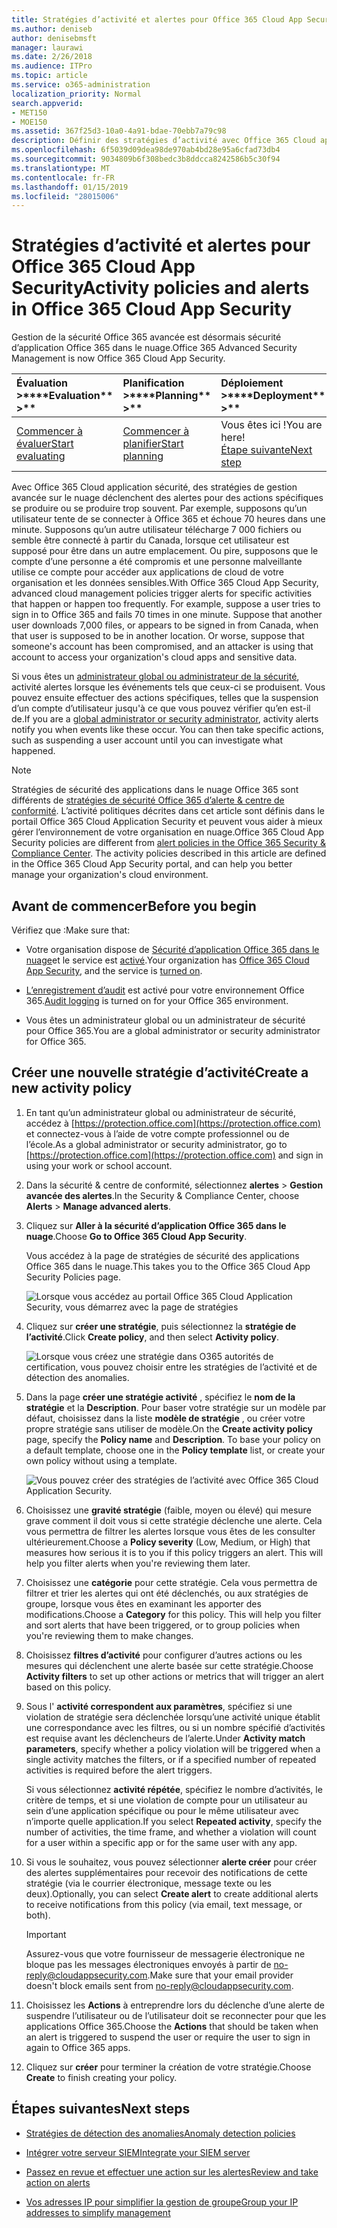 ```yaml
---
title: Stratégies d’activité et alertes pour Office 365 Cloud App Security
ms.author: deniseb
author: denisebmsft
manager: laurawi
ms.date: 2/26/2018
ms.audience: ITPro
ms.topic: article
ms.service: o365-administration
localization_priority: Normal
search.appverid:
- MET150
- MOE150
ms.assetid: 367f25d3-10a0-4a91-bdae-70ebb7a79c98
description: Définir des stratégies d’activité avec Office 365 Cloud application sécurité pour définir des alertes se déclenche lorsque des activités spécifiques se produire ou se produire trop souvent. En définissant des stratégies pour déclencher les alertes, vous pourrez être averti et surveiller les activités spécifiques.
ms.openlocfilehash: 6f5039d09dea98de970ab4bd28e95a6cfad73db4
ms.sourcegitcommit: 9034809b6f308bedc3b8ddcca8242586b5c30f94
ms.translationtype: MT
ms.contentlocale: fr-FR
ms.lasthandoff: 01/15/2019
ms.locfileid: "28015006"
---
```

# <a name="activity-policies-and-alerts-in-office-365-cloud-app-security"></a><span data-ttu-id="59f13-104">Stratégies d’activité et alertes pour Office 365 Cloud App Security</span><span class="sxs-lookup"><span data-stu-id="59f13-104">Activity policies and alerts in Office 365 Cloud App Security</span></span>

<span data-ttu-id="59f13-105">Gestion de la sécurité Office 365 avancée est désormais sécurité d’application Office 365 dans le nuage.</span><span class="sxs-lookup"><span data-stu-id="59f13-105">Office 365 Advanced Security Management is now Office 365 Cloud App Security.</span></span>
  
|<span data-ttu-id="59f13-106">Évaluation **\>**</span><span class="sxs-lookup"><span data-stu-id="59f13-106">\*\*\*\*Evaluation\*\* \>\*\*</span></span>|<span data-ttu-id="59f13-107">Planification **\>**</span><span class="sxs-lookup"><span data-stu-id="59f13-107">\*\*\*\*Planning\*\* \>\*\*</span></span>|<span data-ttu-id="59f13-108">Déploiement **\>**</span><span class="sxs-lookup"><span data-stu-id="59f13-108">\*\*\*\*Deployment\*\* \>\*\*</span></span>|<span data-ttu-id="59f13-109">Utilisation du \*\*\*</span><span class="sxs-lookup"><span data-stu-id="59f13-109">\*\*\*\*Utilization\*\*\*\*</span></span>|
|:-----|:-----|:-----|:-----|
|[<span data-ttu-id="59f13-110">Commencer à évaluer</span><span class="sxs-lookup"><span data-stu-id="59f13-110">Start evaluating</span></span>](office-365-cas-overview.md) <br/> |[<span data-ttu-id="59f13-111">Commencer à planifier</span><span class="sxs-lookup"><span data-stu-id="59f13-111">Start planning</span></span>](get-ready-for-office-365-cas.md) <br/> |<span data-ttu-id="59f13-112">Vous êtes ici !</span><span class="sxs-lookup"><span data-stu-id="59f13-112">You are here!</span></span>  <br/> [<span data-ttu-id="59f13-113">Étape suivante</span><span class="sxs-lookup"><span data-stu-id="59f13-113">Next step</span></span>](anomaly-detection-policies-in-ocas.md) <br/> |[<span data-ttu-id="59f13-114">Commencer à utiliser</span><span class="sxs-lookup"><span data-stu-id="59f13-114">Start utilizing</span></span>](utilization-activities-for-ocas.md) <br/> |
   
<span data-ttu-id="59f13-p102">Avec Office 365 Cloud application sécurité, des stratégies de gestion avancée sur le nuage déclenchent des alertes pour des actions spécifiques se produire ou se produire trop souvent. Par exemple, supposons qu’un utilisateur tente de se connecter à Office 365 et échoue 70 heures dans une minute. Supposons qu’un autre utilisateur télécharge 7 000 fichiers ou semble être connecté à partir du Canada, lorsque cet utilisateur est supposé pour être dans un autre emplacement. Ou pire, supposons que le compte d’une personne a été compromis et une personne malveillante utilise ce compte pour accéder aux applications de cloud de votre organisation et les données sensibles.</span><span class="sxs-lookup"><span data-stu-id="59f13-p102">With Office 365 Cloud App Security, advanced cloud management policies trigger alerts for specific activities that happen or happen too frequently. For example, suppose a user tries to sign in to Office 365 and fails 70 times in one minute. Suppose that another user downloads 7,000 files, or appears to be signed in from Canada, when that user is supposed to be in another location. Or worse, suppose that someone's account has been compromised, and an attacker is using that account to access your organization's cloud apps and sensitive data.</span></span>
  
<span data-ttu-id="59f13-p103">Si vous êtes un [administrateur global ou administrateur de la sécurité](permissions-in-the-security-and-compliance-center.md), activité alertes lorsque les événements tels que ceux-ci se produisent. Vous pouvez ensuite effectuer des actions spécifiques, telles que la suspension d’un compte d’utilisateur jusqu'à ce que vous pouvez vérifier qu’en est-il de.</span><span class="sxs-lookup"><span data-stu-id="59f13-p103">If you are a [global administrator or security administrator](permissions-in-the-security-and-compliance-center.md), activity alerts notify you when events like these occur. You can then take specific actions, such as suspending a user account until you can investigate what happened.</span></span>
  
> [!NOTE]
> <span data-ttu-id="59f13-p104">Stratégies de sécurité des applications dans le nuage Office 365 sont différents de [stratégies de sécurité Office 365 d’alerte &amp; centre de conformité](alert-policies.md). L’activité politiques décrites dans cet article sont définis dans le portail Office 365 Cloud Application Security et peuvent vous aider à mieux gérer l’environnement de votre organisation en nuage.</span><span class="sxs-lookup"><span data-stu-id="59f13-p104">Office 365 Cloud App Security policies are different from [alert policies in the Office 365 Security &amp; Compliance Center](alert-policies.md). The activity policies described in this article are defined in the Office 365 Cloud App Security portal, and can help you better manage your organization's cloud environment.</span></span> 
  
## <a name="before-you-begin"></a><span data-ttu-id="59f13-123">Avant de commencer</span><span class="sxs-lookup"><span data-stu-id="59f13-123">Before you begin</span></span>

<span data-ttu-id="59f13-124">Vérifiez que :</span><span class="sxs-lookup"><span data-stu-id="59f13-124">Make sure that:</span></span>
  
- <span data-ttu-id="59f13-125">Votre organisation dispose de [Sécurité d’application Office 365 dans le nuage](office-365-cas-overview.md)et le service est [activé](turn-on-office-365-cas.md).</span><span class="sxs-lookup"><span data-stu-id="59f13-125">Your organization has [Office 365 Cloud App Security](office-365-cas-overview.md), and the service is [turned on](turn-on-office-365-cas.md).</span></span>
    
- <span data-ttu-id="59f13-126">[L’enregistrement d’audit](turn-audit-log-search-on-or-off.md) est activé pour votre environnement Office 365.</span><span class="sxs-lookup"><span data-stu-id="59f13-126">[Audit logging](turn-audit-log-search-on-or-off.md) is turned on for your Office 365 environment.</span></span> 
    
- <span data-ttu-id="59f13-127">Vous êtes un administrateur global ou un administrateur de sécurité pour Office 365.</span><span class="sxs-lookup"><span data-stu-id="59f13-127">You are a global administrator or security administrator for Office 365.</span></span>
    
## <a name="create-a-new-activity-policy"></a><span data-ttu-id="59f13-128">Créer une nouvelle stratégie d’activité</span><span class="sxs-lookup"><span data-stu-id="59f13-128">Create a new activity policy</span></span>

1. <span data-ttu-id="59f13-129">En tant qu’un administrateur global ou administrateur de sécurité, accédez à [https://protection.office.com](https://protection.office.com) et connectez-vous à l’aide de votre compte professionnel ou de l’école.</span><span class="sxs-lookup"><span data-stu-id="59f13-129">As a global administrator or security administrator, go to [https://protection.office.com](https://protection.office.com) and sign in using your work or school account.</span></span> 
    
2. <span data-ttu-id="59f13-130">Dans la sécurité &amp; centre de conformité, sélectionnez **alertes** \> **Gestion avancée des alertes**.</span><span class="sxs-lookup"><span data-stu-id="59f13-130">In the Security &amp; Compliance Center, choose **Alerts** \> **Manage advanced alerts**.</span></span>
    
3. <span data-ttu-id="59f13-131">Cliquez sur **Aller à la sécurité d’application Office 365 dans le nuage**.</span><span class="sxs-lookup"><span data-stu-id="59f13-131">Choose **Go to Office 365 Cloud App Security**.</span></span>
    
    <span data-ttu-id="59f13-132">Vous accédez à la page de stratégies de sécurité des applications Office 365 dans le nuage.</span><span class="sxs-lookup"><span data-stu-id="59f13-132">This takes you to the Office 365 Cloud App Security Policies page.</span></span>
    
    ![Lorsque vous accédez au portail Office 365 Cloud Application Security, vous démarrez avec la page de stratégies](media/5cb8833c-4e08-438c-bab3-91b5106f6f3f.png)
  
4. <span data-ttu-id="59f13-134">Cliquez sur **créer une stratégie**, puis sélectionnez la **stratégie de l’activité**.</span><span class="sxs-lookup"><span data-stu-id="59f13-134">Click **Create policy**, and then select **Activity policy**.</span></span>
    
    ![Lorsque vous créez une stratégie dans O365 autorités de certification, vous pouvez choisir entre les stratégies de l’activité et de détection des anomalies.](media/79f34535-ddf9-4a5b-a0a3-8766bf9c174c.png)
  
5. <span data-ttu-id="59f13-p105">Dans la page **créer une stratégie activité** , spécifiez le **nom de la stratégie** et la **Description**. Pour baser votre stratégie sur un modèle par défaut, choisissez dans la liste **modèle de stratégie** , ou créer votre propre stratégie sans utiliser de modèle.</span><span class="sxs-lookup"><span data-stu-id="59f13-p105">On the **Create activity policy** page, specify the **Policy name** and **Description**. To base your policy on a default template, choose one in the **Policy template** list, or create your own policy without using a template.</span></span> 
    
    ![Vous pouvez créer des stratégies de l’activité avec Office 365 Cloud Application Security.](media/4083a76f-7074-4d6a-8200-6d76d49259d7.png)
  
6. <span data-ttu-id="59f13-p106">Choisissez une **gravité stratégie** (faible, moyen ou élevé) qui mesure grave comment il doit vous si cette stratégie déclenche une alerte. Cela vous permettra de filtrer les alertes lorsque vous êtes de les consulter ultérieurement.</span><span class="sxs-lookup"><span data-stu-id="59f13-p106">Choose a **Policy severity** (Low, Medium, or High) that measures how serious it is to you if this policy triggers an alert. This will help you filter alerts when you're reviewing them later.</span></span> 
    
7. <span data-ttu-id="59f13-p107">Choisissez une **catégorie** pour cette stratégie. Cela vous permettra de filtrer et trier les alertes qui ont été déclenchés, ou aux stratégies de groupe, lorsque vous êtes en examinant les apporter des modifications.</span><span class="sxs-lookup"><span data-stu-id="59f13-p107">Choose a **Category** for this policy. This will help you filter and sort alerts that have been triggered, or to group policies when you're reviewing them to make changes.</span></span> 
    
8. <span data-ttu-id="59f13-143">Choisissez **filtres d’activité** pour configurer d’autres actions ou les mesures qui déclenchent une alerte basée sur cette stratégie.</span><span class="sxs-lookup"><span data-stu-id="59f13-143">Choose **Activity filters** to set up other actions or metrics that will trigger an alert based on this policy.</span></span> 
    
9. <span data-ttu-id="59f13-144">Sous l' **activité correspondent aux paramètres**, spécifiez si une violation de stratégie sera déclenchée lorsqu’une activité unique établit une correspondance avec les filtres, ou si un nombre spécifié d’activités est requise avant les déclencheurs de l’alerte.</span><span class="sxs-lookup"><span data-stu-id="59f13-144">Under **Activity match parameters**, specify whether a policy violation will be triggered when a single activity matches the filters, or if a specified number of repeated activities is required before the alert triggers.</span></span>
    
    <span data-ttu-id="59f13-145">Si vous sélectionnez **activité répétée**, spécifiez le nombre d’activités, le critère de temps, et si une violation de compte pour un utilisateur au sein d’une application spécifique ou pour le même utilisateur avec n’importe quelle application.</span><span class="sxs-lookup"><span data-stu-id="59f13-145">If you select **Repeated activity**, specify the number of activities, the time frame, and whether a violation will count for a user within a specific app or for the same user with any app.</span></span>
    
10. <span data-ttu-id="59f13-146">Si vous le souhaitez, vous pouvez sélectionner **alerte créer** pour créer des alertes supplémentaires pour recevoir des notifications de cette stratégie (via le courrier électronique, message texte ou les deux).</span><span class="sxs-lookup"><span data-stu-id="59f13-146">Optionally, you can select **Create alert** to create additional alerts to receive notifications from this policy (via email, text message, or both).</span></span> 
    
    > [!IMPORTANT]
    > <span data-ttu-id="59f13-147">Assurez-vous que votre fournisseur de messagerie électronique ne bloque pas les messages électroniques envoyés à partir de no-reply@cloudappsecurity.com.</span><span class="sxs-lookup"><span data-stu-id="59f13-147">Make sure that your email provider doesn't block emails sent from no-reply@cloudappsecurity.com.</span></span> 
  
11. <span data-ttu-id="59f13-148">Choisissez les **Actions** à entreprendre lors du déclenche d’une alerte de suspendre l’utilisateur ou de l’utilisateur doit se reconnecter pour que les applications Office 365.</span><span class="sxs-lookup"><span data-stu-id="59f13-148">Choose the **Actions** that should be taken when an alert is triggered to suspend the user or require the user to sign in again to Office 365 apps.</span></span> 
    
12. <span data-ttu-id="59f13-149">Cliquez sur **créer** pour terminer la création de votre stratégie.</span><span class="sxs-lookup"><span data-stu-id="59f13-149">Choose **Create** to finish creating your policy.</span></span> 
    
## <a name="next-steps"></a><span data-ttu-id="59f13-150">Étapes suivantes</span><span class="sxs-lookup"><span data-stu-id="59f13-150">Next steps</span></span>

- [<span data-ttu-id="59f13-151">Stratégies de détection des anomalies</span><span class="sxs-lookup"><span data-stu-id="59f13-151">Anomaly detection policies</span></span>](anomaly-detection-policies-in-ocas.md)
    
- [<span data-ttu-id="59f13-152">Intégrer votre serveur SIEM</span><span class="sxs-lookup"><span data-stu-id="59f13-152">Integrate your SIEM server</span></span>](integrate-your-siem-server-with-office-365-cas.md)
    
- [<span data-ttu-id="59f13-153">Passez en revue et effectuer une action sur les alertes</span><span class="sxs-lookup"><span data-stu-id="59f13-153">Review and take action on alerts</span></span>](review-office-365-cas-alerts.md)
    
- [<span data-ttu-id="59f13-154">Vos adresses IP pour simplifier la gestion de groupe</span><span class="sxs-lookup"><span data-stu-id="59f13-154">Group your IP addresses to simplify management</span></span>](group-your-ip-addresses-in-ocas.md)
    

